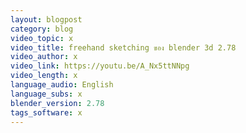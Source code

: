 ```yaml
---
layout: blogpost
category: blog
video_topic: x
video_title: freehand sketching ของ blender 3d 2.78
video_author: x
video_link: https://youtu.be/A_Nx5ttNNpg
video_length: x
language_audio: English
language_subs: x
blender_version: 2.78
tags_software: x
---
```

